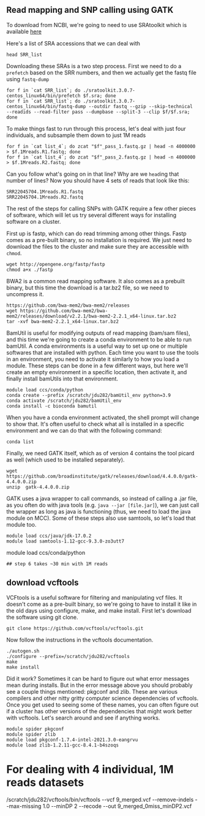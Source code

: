 ## Read mapping and SNP calling using GATK

To download from NCBI, we're going to need to use SRAtoolkit which is available [here](https://github.com/ncbi/sra-tools/wiki/01.-Downloading-SRA-Toolkit)

Here's a list of SRA accessions that we can deal with 
```
head SRR_list
```

Downloading these SRAs is a two step process. First we need to do a `prefetch` based on the SRR numbers, and then we actually get the fastq file using `fastq-dump`

```
for f in `cat SRR_list`; do ./sratoolkit.3.0.7-centos_linux64/bin/prefetch $f.sra; done
for f in `cat SRR_list`; do ./sratoolkit.3.0.7-centos_linux64/bin/fastq-dump --outdir fastq --gzip --skip-technical  --readids --read-filter pass --dumpbase --split-3 --clip $f/$f.sra; done
```

To make things fast to run through this process, let's deal with just four individuals, and subsample them down to just 1M reads

```
for f in `cat list_4`; do zcat "$f"_pass_1.fastq.gz | head -n 4000000 > $f.1Mreads.R1.fastq; done
for f in `cat list_4`; do zcat "$f"_pass_2.fastq.gz | head -n 4000000 > $f.1Mreads.R2.fastq; done
```
Can you follow what's going on in that line? Why are we `head`ing that number of lines?
Now you should have 4 sets of reads that look like this:
```
SRR22045704.1Mreads.R1.fastq
SRR22045704.1Mreads.R2.fastq
```

The rest of the steps for calling SNPs with GATK require a few other pieces of software, which will let us try several different ways for installing software on a cluster.

First up is fastp, which can do read trimming among other things. Fastp comes as a pre-built binary, so no installation is required. We just need to download the files to the cluster and make sure they are accessible with `chmod`.
```
wget http://opengene.org/fastp/fastp
chmod a+x ./fastp
```

BWA2 is a common read mapping software. It also comes as a prebuilt binary, but this time the download is a tar.bz2 file, so we need to uncompress it.
```
https://github.com/bwa-mem2/bwa-mem2/releases
wget https://github.com/bwa-mem2/bwa-mem2/releases/download/v2.2.1/bwa-mem2-2.2.1_x64-linux.tar.bz2
tar -xvf bwa-mem2-2.2.1_x64-linux.tar.bz2 
```

BamUtil is useful for modifying outputs of read mapping (bam/sam files), and this time we're going to create a conda environment to be able to run bamUtil. A conda environments is a useful way to set up one or multiple softwares that are installed with python. Each time you want to use the tools in an environment, you need to activate it similarly to how you load a module. These steps can be done in a few different ways, but here we'll create an empty environment in a specific location, then activate it, and finally install bamUtils into that environment.
```
module load ccs/conda/python
conda create --prefix /scratch/jdu282/bamUtil_env python=3.9
conda activate /scratch/jdu282/bamUtil_env
conda install -c bioconda bamutil
```
When you have a conda environment activated, the shell prompt will change to show that. It's often useful to check what all is installed in a specific environment and we can do that with the following command:
```
conda list
```

Finally, we need GATK itself, which as of version 4 contains the tool picard as well (which used to be installed separately).
```
wget https://github.com/broadinstitute/gatk/releases/download/4.4.0.0/gatk-4.4.0.0.zip
unzip  gatk-4.4.0.0.zip
```
GATK uses a java wrapper to call commands, so instead of calling a .jar file, as you often do with java tools (e.g. `java --jar [file.jar]`), we can just call the wrapper as long as java is functioning (thus, we need to load the java module on MCC). Some of these steps also use samtools, so let's load that module too.
```
module load ccs/java/jdk-17.0.2
module load samtools-1.12-gcc-9.3.0-zo3utt7
```

module load ccs/conda/python

	## step 6 takes ~30 min with 1M reads


## download vcftools
VCFtools is a useful software for filtering and manipulating vcf files. It doesn't come as a pre-built binary, so we're going to have to install it like in the old days using configure, make, and make install. First let's download the software using git clone.
```
git clone https://github.com/vcftools/vcftools.git
```
Now follow the instructions in the vcftools documentation.
```
./autogen.sh 
./configure --prefix=/scratch/jdu282/vcftools
make
make install
```
Did it work? Sometimes it can be hard to figure out what error messages mean during installs. But in the error message above you should probably see a couple things mentioned: pkgconf and zlib. These are various compilers and other nitty gritty computer science dependencies of vcftools. Once you get used to seeing some of these names, you can often figure out if a cluster has other versions of the dependencies that might work better with vcftools. Let's search around and see if anything works.
```
module spider pkgconf
module spider zlib
module load pkgconf-1.7.4-intel-2021.3.0-eangrvu
module load zlib-1.2.11-gcc-8.4.1-b4szoqs
```

# For dealing with 4 individual, 1M reads datasets
/scratch/jdu282/vcftools/bin/vcftools --vcf 9_merged.vcf --remove-indels --max-missing 1.0 --minDP 2 --recode --out 9_merged_0miss_minDP2.vcf
